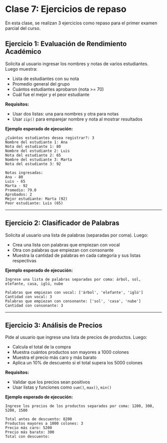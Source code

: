 # Clase 7: Ejercicios de repaso

En esta clase, se realizan 3 ejercicios como repaso para el primer examen parcial del curso.

## Ejercicio 1: Evaluación de Rendimiento Académico

Solicita al usuario ingresar los nombres y notas de varios estudiantes.
Luego muestra:

- Lista de estudiantes con su nota
- Promedio general del grupo
- Cuántos estudiantes aprobaron (nota >= 70)
- Cuál fue el mejor y el peor estudiante

**Requisitos:**

- Usar dos listas: una para nombres y otra para notas
- Usar `zip()` para emparejar nombre y nota al mostrar resultados

**Ejemplo esperado de ejecución:**
```
¿Cuántos estudiantes desea registrar?: 3
Nombre del estudiante 1: Ana
Nota del estudiante 1: 80
Nombre del estudiante 2: Luis
Nota del estudiante 2: 65
Nombre del estudiante 3: Marta
Nota del estudiante 3: 92

Notas ingresadas:
Ana - 80
Luis - 65
Marta - 92
Promedio: 79.0
Aprobados: 2
Mejor estudiante: Marta (92)
Peor estudiante: Luis (65)
```

---

## Ejercicio 2: Clasificador de Palabras

Solicita al usuario una lista de palabras (separadas por coma).
Luego:

- Crea una lista con palabras que empiezan con vocal
- Otra con palabras que empiezan con consonante
- Muestra la cantidad de palabras en cada categoría y sus listas respectivas

**Ejemplo esperado de ejecución:**
```
Ingrese una lista de palabras separadas por coma: árbol, sol, elefante, casa, iglú, nube

Palabras que empiezan con vocal: ['árbol', 'elefante', 'iglú']
Cantidad con vocal: 3
Palabras que empiezan con consonante: ['sol', 'casa', 'nube']
Cantidad con consonante: 3
```

---

## Ejercicio 3: Análisis de Precios
Pide al usuario que ingrese una lista de precios de productos. Luego:

- Calcula el total de la compra
- Muestra cuántos productos son mayores a 1000 colones
- Muestra el precio más caro y más barato
- Aplica un 10% de descuento si el total supera los 5000 colones

**Requisitos:**

- Validar que los precios sean positivos
- Usar listas y funciones como `sum()`, `max()`, `min()`

**Ejemplo esperado de ejecución:**
```
Ingrese los precios de los productos separados por coma: 1200, 300, 5200, 1500

Total antes de descuento: 8200
Productos mayores a 1000 colones: 3
Precio más caro: 5200
Precio más barato: 300
Total con descuento:

